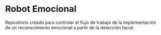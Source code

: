 # Robot Emocional
Repositorio creado para controlar el flujo de trabajo de la implementación de un reconocimiento emocional a partir de la detección facial.
